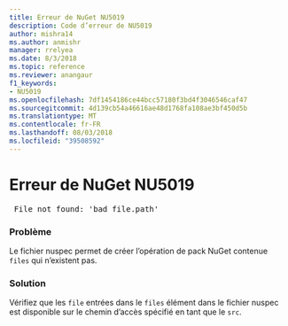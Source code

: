 ```yaml
---
title: Erreur de NuGet NU5019
description: Code d’erreur de NU5019
author: mishra14
ms.author: anmishr
manager: rrelyea
ms.date: 8/3/2018
ms.topic: reference
ms.reviewer: anangaur
f1_keywords:
- NU5019
ms.openlocfilehash: 7df1454186ce44bcc57180f3bd4f3046546caf47
ms.sourcegitcommit: 4d139cb54a46616ae48d1768fa108ae3bf450d5b
ms.translationtype: MT
ms.contentlocale: fr-FR
ms.lasthandoff: 08/03/2018
ms.locfileid: "39508592"
---
```

# <a name="nuget-error-nu5019"></a>Erreur de NuGet NU5019
<pre> File not found: 'bad_file.path'</pre>

### <a name="issue"></a>Problème

Le fichier nuspec permet de créer l’opération de pack NuGet contenue `files` qui n’existent pas.


### <a name="solution"></a>Solution

Vérifiez que les `file` entrées dans le `files` élément dans le fichier nuspec est disponible sur le chemin d’accès spécifié en tant que le `src`.

